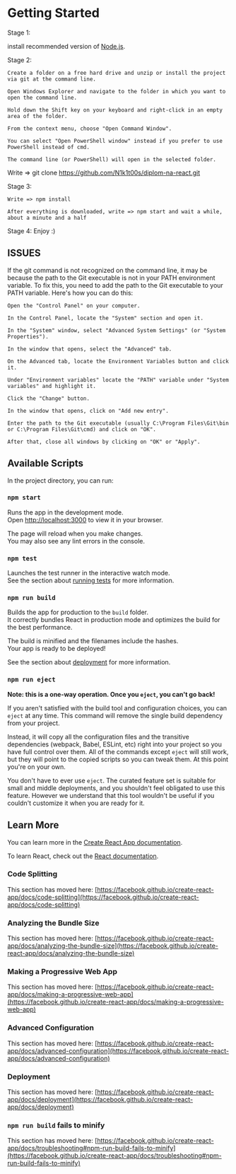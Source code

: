 # Getting Started

Stage 1: 

install recommended version of [Node.js](http://nodejs.org/en).

Stage 2: 

    Create a folder on a free hard drive and unzip or install the project via git at the command line.

    Open Windows Explorer and navigate to the folder in which you want to open the command line.

    Hold down the Shift key on your keyboard and right-click in an empty area of the folder.

    From the context menu, choose "Open Command Window".

    You can select "Open PowerShell window" instead if you prefer to use PowerShell instead of cmd.

    The command line (or PowerShell) will open in the selected folder.

Write => git clone https://github.com/N1k1t00s/diplom-na-react.git

Stage 3: 
    
    Write => npm install
    
    After everything is downloaded, write => npm start and wait a while, about a minute and a half

Stage 4: Enjoy :)

## ISSUES

If the git command is not recognized on the command line, it may be because the path to the Git executable is not in your PATH environment variable. To fix this, you need to add the path to the Git executable to your PATH variable. Here's how you can do this:

    Open the "Control Panel" on your computer.

    In the Control Panel, locate the "System" section and open it.

    In the "System" window, select "Advanced System Settings" (or "System Properties").

    In the window that opens, select the "Advanced" tab.

    On the Advanced tab, locate the Environment Variables button and click it.

    Under "Environment variables" locate the "PATH" variable under "System variables" and highlight it.

    Click the "Change" button.

    In the window that opens, click on "Add new entry".

    Enter the path to the Git executable (usually C:\Program Files\Git\bin or C:\Program Files\Git\cmd) and click on "OK".

    After that, close all windows by clicking on "OK" or "Apply".

## Available Scripts

In the project directory, you can run:

### `npm start`

Runs the app in the development mode.\
Open [http://localhost:3000](http://localhost:3000) to view it in your browser.

The page will reload when you make changes.\
You may also see any lint errors in the console.

### `npm test`

Launches the test runner in the interactive watch mode.\
See the section about [running tests](https://facebook.github.io/create-react-app/docs/running-tests) for more information.

### `npm run build`

Builds the app for production to the `build` folder.\
It correctly bundles React in production mode and optimizes the build for the best performance.

The build is minified and the filenames include the hashes.\
Your app is ready to be deployed!

See the section about [deployment](https://facebook.github.io/create-react-app/docs/deployment) for more information.

### `npm run eject`

**Note: this is a one-way operation. Once you `eject`, you can't go back!**

If you aren't satisfied with the build tool and configuration choices, you can `eject` at any time. This command will remove the single build dependency from your project.

Instead, it will copy all the configuration files and the transitive dependencies (webpack, Babel, ESLint, etc) right into your project so you have full control over them. All of the commands except `eject` will still work, but they will point to the copied scripts so you can tweak them. At this point you're on your own.

You don't have to ever use `eject`. The curated feature set is suitable for small and middle deployments, and you shouldn't feel obligated to use this feature. However we understand that this tool wouldn't be useful if you couldn't customize it when you are ready for it.

## Learn More

You can learn more in the [Create React App documentation](https://facebook.github.io/create-react-app/docs/getting-started).

To learn React, check out the [React documentation](https://reactjs.org/).

### Code Splitting

This section has moved here: [https://facebook.github.io/create-react-app/docs/code-splitting](https://facebook.github.io/create-react-app/docs/code-splitting)

### Analyzing the Bundle Size

This section has moved here: [https://facebook.github.io/create-react-app/docs/analyzing-the-bundle-size](https://facebook.github.io/create-react-app/docs/analyzing-the-bundle-size)

### Making a Progressive Web App

This section has moved here: [https://facebook.github.io/create-react-app/docs/making-a-progressive-web-app](https://facebook.github.io/create-react-app/docs/making-a-progressive-web-app)

### Advanced Configuration

This section has moved here: [https://facebook.github.io/create-react-app/docs/advanced-configuration](https://facebook.github.io/create-react-app/docs/advanced-configuration)

### Deployment

This section has moved here: [https://facebook.github.io/create-react-app/docs/deployment](https://facebook.github.io/create-react-app/docs/deployment)

### `npm run build` fails to minify

This section has moved here: [https://facebook.github.io/create-react-app/docs/troubleshooting#npm-run-build-fails-to-minify](https://facebook.github.io/create-react-app/docs/troubleshooting#npm-run-build-fails-to-minify)
